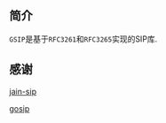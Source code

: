 ## 简介
`GSIP`是基于`RFC3261`和`RFC3265`实现的SIP库.

## 感谢
[jain-sip](https://github.com/RestComm/jain-sip.git)

[gosip](https://github.com/ghettovoice/gosip)
